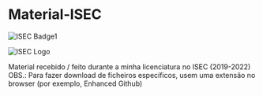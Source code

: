 # Material-ISEC
![ISEC Badge1](https://img.shields.io/badge/ISEC-PROG-red)

![ISEC Logo](https://moodle.isec.pt/moodle/pluginfile.php/1/theme_adaptable/logo/1581343866/logo.png)

Material recebido / feito durante a minha licenciatura no ISEC (2019-2022)
OBS.: Para fazer download de ficheiros específicos, usem uma extensão no browser (por exemplo, Enhanced Github)
